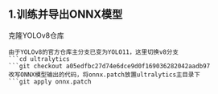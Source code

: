 ## 1.训练并导出ONNX模型  
克隆YOLOv8仓库  
```git clone https://github.com/ultralytics/ultralytics.git
由于YOLOv8的官方仓库主分支已变为YOLO11，这里切换v8分支
```cd ultralytics
```git checkout a05edfbc27d74e6dce9d0f169036282042aadb97
改写ONNX模型输出的代码，将onnx.patch放置ultralytics主目录下
```git apply onnx.patch
